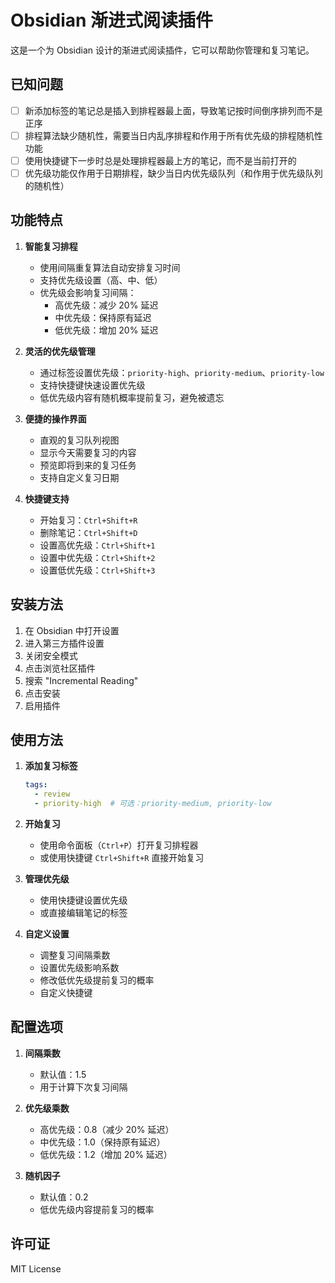 # Obsidian 渐进式阅读插件

这是一个为 Obsidian 设计的渐进式阅读插件，它可以帮助你管理和复习笔记。

## 已知问题

- [ ] 新添加标签的笔记总是插入到排程器最上面，导致笔记按时间倒序排列而不是正序
- [ ] 排程算法缺少随机性，需要当日内乱序排程和作用于所有优先级的排程随机性功能
- [ ] 使用快捷键下一步时总是处理排程器最上方的笔记，而不是当前打开的
- [ ] 优先级功能仅作用于日期排程，缺少当日内优先级队列（和作用于优先级队列的随机性）

## 功能特点

1. **智能复习排程**
   - 使用间隔重复算法自动安排复习时间
   - 支持优先级设置（高、中、低）
   - 优先级会影响复习间隔：
     - 高优先级：减少 20% 延迟
     - 中优先级：保持原有延迟
     - 低优先级：增加 20% 延迟

2. **灵活的优先级管理**
   - 通过标签设置优先级：`priority-high`、`priority-medium`、`priority-low`
   - 支持快捷键快速设置优先级
   - 低优先级内容有随机概率提前复习，避免被遗忘

3. **便捷的操作界面**
   - 直观的复习队列视图
   - 显示今天需要复习的内容
   - 预览即将到来的复习任务
   - 支持自定义复习日期

4. **快捷键支持**
   - 开始复习：`Ctrl+Shift+R`
   - 删除笔记：`Ctrl+Shift+D`
   - 设置高优先级：`Ctrl+Shift+1`
   - 设置中优先级：`Ctrl+Shift+2`
   - 设置低优先级：`Ctrl+Shift+3`

## 安装方法

1. 在 Obsidian 中打开设置
2. 进入第三方插件设置
3. 关闭安全模式
4. 点击浏览社区插件
5. 搜索 "Incremental Reading"
6. 点击安装
7. 启用插件

## 使用方法

1. **添加复习标签**
   ```yaml
   tags:
     - review
     - priority-high  # 可选：priority-medium, priority-low
   ```

2. **开始复习**
   - 使用命令面板（`Ctrl+P`）打开复习排程器
   - 或使用快捷键 `Ctrl+Shift+R` 直接开始复习

3. **管理优先级**
   - 使用快捷键设置优先级
   - 或直接编辑笔记的标签

4. **自定义设置**
   - 调整复习间隔乘数
   - 设置优先级影响系数
   - 修改低优先级提前复习的概率
   - 自定义快捷键

## 配置选项

1. **间隔乘数**
   - 默认值：1.5
   - 用于计算下次复习间隔

2. **优先级乘数**
   - 高优先级：0.8（减少 20% 延迟）
   - 中优先级：1.0（保持原有延迟）
   - 低优先级：1.2（增加 20% 延迟）

3. **随机因子**
   - 默认值：0.2
   - 低优先级内容提前复习的概率

## 许可证

MIT License
